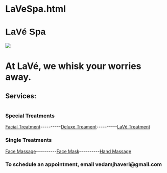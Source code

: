 # LaVeSpa.html
<!DOCTYPE HTML>
<html>
    <head>
         <meta charset="utf-8">
        <title>LaVeSpa.html</title>
        <style>
            #title {
                font-family:sans-serif;
                }
        </style>
    </head> 
    <body>
    <h1 id="title">LaVé Spa</h1>                       
    <img src="https://th.bing.com/th/id/OIP.paTyskLc0n39-rYBv54vJwHaE7?rs=1&pid=ImgDetMain">
    <h1>At LaVé, we whisk your worries away.</h1>
    <h2>Services:</h2>
    <h1></h1>
    <h3> Special Treatments</h3>
    <p><a href="https://www.youtube.com/watch?v=dQw4w9WgXcQ">Facial Treatment</a>----------<a href="https://www.youtube.com/watch?v=dQw4w9WgXcQ">Deluxe Treament</a>----------<a href="https://www.youtube.com/watch?v=dQw4w9WgXcQ">LaVé Treatment</a></p>
    <h3>Single Treatments</h3>
    <p><a href="https://www.youtube.com/watch?v=dQw4w9WgXcQ">Face Massage</a>----------<a href="https://www.youtube.com/watch?v=dQw4w9WgXcQ">Face Mask</a>----------<a href="https://www.youtube.com/watch?v=dQw4w9WgXcQ">Hand Massage</a></p> 
        <h3>To schedule an appointment, email vedamjhaveri@gmail.com</h3>
    </body>
</html>
